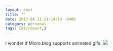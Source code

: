 ```yaml
---
layout: post
title: ""
date: 2017-06-11 21:14:14 -0400
category: personal
tags: [micropost,]
---
```


I wonder if Micro.blog supports animated gifs. ![](https://thecave-com.s3.amazonaws.com/output.GIF)

